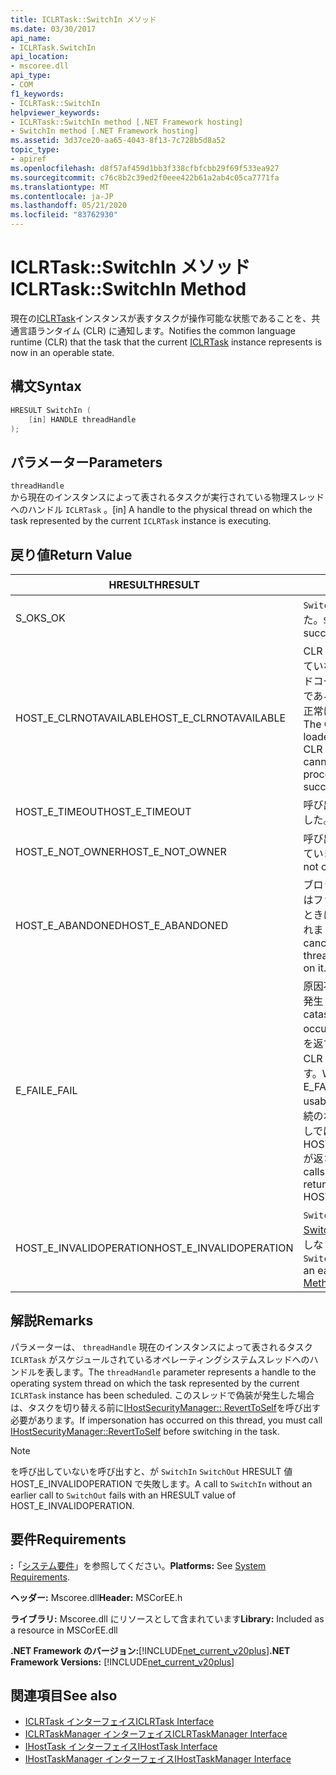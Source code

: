 ```yaml
---
title: ICLRTask::SwitchIn メソッド
ms.date: 03/30/2017
api_name:
- ICLRTask.SwitchIn
api_location:
- mscoree.dll
api_type:
- COM
f1_keywords:
- ICLRTask::SwitchIn
helpviewer_keywords:
- ICLRTask::SwitchIn method [.NET Framework hosting]
- SwitchIn method [.NET Framework hosting]
ms.assetid: 3d37ce20-aa65-4043-8f13-7c728b5d8a52
topic_type:
- apiref
ms.openlocfilehash: d8f57af459d1bb3f338cfbfcbb29f69f533ea927
ms.sourcegitcommit: c76c8b2c39ed2f0eee422b61a2ab4c05ca7771fa
ms.translationtype: MT
ms.contentlocale: ja-JP
ms.lasthandoff: 05/21/2020
ms.locfileid: "83762930"
---
```

# <a name="iclrtaskswitchin-method"></a><span data-ttu-id="0de53-102">ICLRTask::SwitchIn メソッド</span><span class="sxs-lookup"><span data-stu-id="0de53-102">ICLRTask::SwitchIn Method</span></span>
<span data-ttu-id="0de53-103">現在の[ICLRTask](iclrtask-interface.md)インスタンスが表すタスクが操作可能な状態であることを、共通言語ランタイム (CLR) に通知します。</span><span class="sxs-lookup"><span data-stu-id="0de53-103">Notifies the common language runtime (CLR) that the task that the current [ICLRTask](iclrtask-interface.md) instance represents is now in an operable state.</span></span>  
  
## <a name="syntax"></a><span data-ttu-id="0de53-104">構文</span><span class="sxs-lookup"><span data-stu-id="0de53-104">Syntax</span></span>  
  
```cpp  
HRESULT SwitchIn (  
    [in] HANDLE threadHandle  
);  
```  
  
## <a name="parameters"></a><span data-ttu-id="0de53-105">パラメーター</span><span class="sxs-lookup"><span data-stu-id="0de53-105">Parameters</span></span>  
 `threadHandle`  
 <span data-ttu-id="0de53-106">から現在のインスタンスによって表されるタスクが実行されている物理スレッドへのハンドル `ICLRTask` 。</span><span class="sxs-lookup"><span data-stu-id="0de53-106">[in] A handle to the physical thread on which the task represented by the current `ICLRTask` instance is executing.</span></span>  
  
## <a name="return-value"></a><span data-ttu-id="0de53-107">戻り値</span><span class="sxs-lookup"><span data-stu-id="0de53-107">Return Value</span></span>  
  
|<span data-ttu-id="0de53-108">HRESULT</span><span class="sxs-lookup"><span data-stu-id="0de53-108">HRESULT</span></span>|<span data-ttu-id="0de53-109">説明</span><span class="sxs-lookup"><span data-stu-id="0de53-109">Description</span></span>|  
|-------------|-----------------|  
|<span data-ttu-id="0de53-110">S_OK</span><span class="sxs-lookup"><span data-stu-id="0de53-110">S_OK</span></span>|<span data-ttu-id="0de53-111">`SwitchIn`正常に返されました。</span><span class="sxs-lookup"><span data-stu-id="0de53-111">`SwitchIn` returned successfully.</span></span>|  
|<span data-ttu-id="0de53-112">HOST_E_CLRNOTAVAILABLE</span><span class="sxs-lookup"><span data-stu-id="0de53-112">HOST_E_CLRNOTAVAILABLE</span></span>|<span data-ttu-id="0de53-113">CLR がプロセスに読み込まれていないか、CLR がマネージドコードを実行できない状態であるか、または呼び出しが正常に処理されていません。</span><span class="sxs-lookup"><span data-stu-id="0de53-113">The CLR has not been loaded into a process, or the CLR is in a state in which it cannot run managed code or process the call successfully.</span></span>|  
|<span data-ttu-id="0de53-114">HOST_E_TIMEOUT</span><span class="sxs-lookup"><span data-stu-id="0de53-114">HOST_E_TIMEOUT</span></span>|<span data-ttu-id="0de53-115">呼び出しがタイムアウトしました。</span><span class="sxs-lookup"><span data-stu-id="0de53-115">The call timed out.</span></span>|  
|<span data-ttu-id="0de53-116">HOST_E_NOT_OWNER</span><span class="sxs-lookup"><span data-stu-id="0de53-116">HOST_E_NOT_OWNER</span></span>|<span data-ttu-id="0de53-117">呼び出し元がロックを所有していません。</span><span class="sxs-lookup"><span data-stu-id="0de53-117">The caller does not own the lock.</span></span>|  
|<span data-ttu-id="0de53-118">HOST_E_ABANDONED</span><span class="sxs-lookup"><span data-stu-id="0de53-118">HOST_E_ABANDONED</span></span>|<span data-ttu-id="0de53-119">ブロックされたスレッドまたはファイバーが待機しているときに、イベントが取り消されました。</span><span class="sxs-lookup"><span data-stu-id="0de53-119">An event was canceled while a blocked thread or fiber was waiting on it.</span></span>|  
|<span data-ttu-id="0de53-120">E_FAIL</span><span class="sxs-lookup"><span data-stu-id="0de53-120">E_FAIL</span></span>|<span data-ttu-id="0de53-121">原因不明の致命的なエラーが発生しました。</span><span class="sxs-lookup"><span data-stu-id="0de53-121">An unknown catastrophic failure occurred.</span></span> <span data-ttu-id="0de53-122">メソッドが E_FAIL を返すと、そのプロセス内で CLR が使用できなくなります。</span><span class="sxs-lookup"><span data-stu-id="0de53-122">When a method returns E_FAIL, the CLR is no longer usable within the process.</span></span> <span data-ttu-id="0de53-123">後続のホストメソッドの呼び出しでは HOST_E_CLRNOTAVAILABLE が返されます。</span><span class="sxs-lookup"><span data-stu-id="0de53-123">Subsequent calls to hosting methods return HOST_E_CLRNOTAVAILABLE.</span></span>|  
|<span data-ttu-id="0de53-124">HOST_E_INVALIDOPERATION</span><span class="sxs-lookup"><span data-stu-id="0de53-124">HOST_E_INVALIDOPERATION</span></span>|<span data-ttu-id="0de53-125">`SwitchIn`は、以前の[Switchout メソッド](iclrtask-switchout-method.md)の呼び出しなしで呼び出されました。</span><span class="sxs-lookup"><span data-stu-id="0de53-125">`SwitchIn` was called without an earlier call to [SwitchOut Method](iclrtask-switchout-method.md).</span></span>|  
  
## <a name="remarks"></a><span data-ttu-id="0de53-126">解説</span><span class="sxs-lookup"><span data-stu-id="0de53-126">Remarks</span></span>  
 <span data-ttu-id="0de53-127">パラメーターは、 `threadHandle` 現在のインスタンスによって表されるタスク `ICLRTask` がスケジュールされているオペレーティングシステムスレッドへのハンドルを表します。</span><span class="sxs-lookup"><span data-stu-id="0de53-127">The `threadHandle` parameter represents a handle to the operating system thread on which the task represented by the current `ICLRTask` instance has been scheduled.</span></span> <span data-ttu-id="0de53-128">このスレッドで偽装が発生した場合は、タスクを切り替える前に[IHostSecurityManager:: RevertToSelf](ihostsecuritymanager-reverttoself-method.md)を呼び出す必要があります。</span><span class="sxs-lookup"><span data-stu-id="0de53-128">If impersonation has occurred on this thread, you must call [IHostSecurityManager::RevertToSelf](ihostsecuritymanager-reverttoself-method.md) before switching in the task.</span></span>  
  
> [!NOTE]
> <span data-ttu-id="0de53-129">を呼び出していないを呼び出すと、が `SwitchIn` `SwitchOut` HRESULT 値 HOST_E_INVALIDOPERATION で失敗します。</span><span class="sxs-lookup"><span data-stu-id="0de53-129">A call to `SwitchIn` without an earlier call to `SwitchOut` fails with an HRESULT value of HOST_E_INVALIDOPERATION.</span></span>  
  
## <a name="requirements"></a><span data-ttu-id="0de53-130">要件</span><span class="sxs-lookup"><span data-stu-id="0de53-130">Requirements</span></span>  
 <span data-ttu-id="0de53-131">**:**「[システム要件](../../get-started/system-requirements.md)」を参照してください。</span><span class="sxs-lookup"><span data-stu-id="0de53-131">**Platforms:** See [System Requirements](../../get-started/system-requirements.md).</span></span>  
  
 <span data-ttu-id="0de53-132">**ヘッダー:** Mscoree.dll</span><span class="sxs-lookup"><span data-stu-id="0de53-132">**Header:** MSCorEE.h</span></span>  
  
 <span data-ttu-id="0de53-133">**ライブラリ:** Mscoree.dll にリソースとして含まれています</span><span class="sxs-lookup"><span data-stu-id="0de53-133">**Library:** Included as a resource in MSCorEE.dll</span></span>  
  
 <span data-ttu-id="0de53-134">**.NET Framework のバージョン:**[!INCLUDE[net_current_v20plus](../../../../includes/net-current-v20plus-md.md)]</span><span class="sxs-lookup"><span data-stu-id="0de53-134">**.NET Framework Versions:** [!INCLUDE[net_current_v20plus](../../../../includes/net-current-v20plus-md.md)]</span></span>  
  
## <a name="see-also"></a><span data-ttu-id="0de53-135">関連項目</span><span class="sxs-lookup"><span data-stu-id="0de53-135">See also</span></span>

- [<span data-ttu-id="0de53-136">ICLRTask インターフェイス</span><span class="sxs-lookup"><span data-stu-id="0de53-136">ICLRTask Interface</span></span>](iclrtask-interface.md)
- [<span data-ttu-id="0de53-137">ICLRTaskManager インターフェイス</span><span class="sxs-lookup"><span data-stu-id="0de53-137">ICLRTaskManager Interface</span></span>](iclrtaskmanager-interface.md)
- [<span data-ttu-id="0de53-138">IHostTask インターフェイス</span><span class="sxs-lookup"><span data-stu-id="0de53-138">IHostTask Interface</span></span>](ihosttask-interface.md)
- [<span data-ttu-id="0de53-139">IHostTaskManager インターフェイス</span><span class="sxs-lookup"><span data-stu-id="0de53-139">IHostTaskManager Interface</span></span>](ihosttaskmanager-interface.md)
